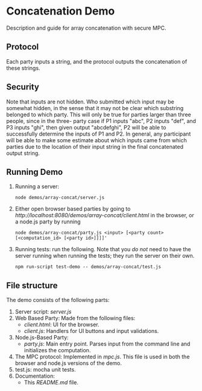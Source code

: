 # Concatenation Demo

Description and guide for array concatenation with secure MPC. 

## Protocol
Each party inputs a string, and the protocol outputs the concatenation of these strings.

## Security
Note that inputs are not hidden. Who submitted which input may be somewhat hidden, in the sense that it may not be clear
which substring belonged to which party. This will only be true for parties larger than three people, since in the three-
party case if P1 inputs "abc", P2 inputs "def", and P3 inputs "ghi", then given output "abcdefghi", P2 will be able to 
successfully determine the inputs of P1 and P2. In general, any participant will be able to make some estimate about 
which inputs came from which parties due to the location of their input string in the final concatenated output string.

## Running Demo

1. Running a server:
    ```shell
    node demos/array-concat/server.js
    ```

2. Either open browser based parties by going to *http://localhost:8080/demos/array-concat/client.html* in the browser, or a node.js party by running 
    ```shell
    node demos/array-concat/party.js <input> [<party count> [<computation_id> [<party id>]]]]'
    ``` 

3. Running tests: run the following. Note that you *do not* need to have the server running when running the tests; they run the server on their own.
    ```shell
    npm run-script test-demo -- demos/array-concat/test.js
    ```

## File structure
The demo consists of the following parts:
1. Server script: *server.js*
2. Web Based Party: Made from the following files:
    * *client.html*: UI for the browser.
    * *client.js*: Handlers for UI buttons and input validations.
3. Node.js-Based Party: 
    * *party.js*: Main entry point. Parses input from the command line and initializes the computation.
4. The MPC protocol: Implemented in *mpc.js*. This file is used in both the browser and node.js versions of the demo.
5. test.js: mocha unit tests.
6. Documentation:
    * This *README.md* file.

